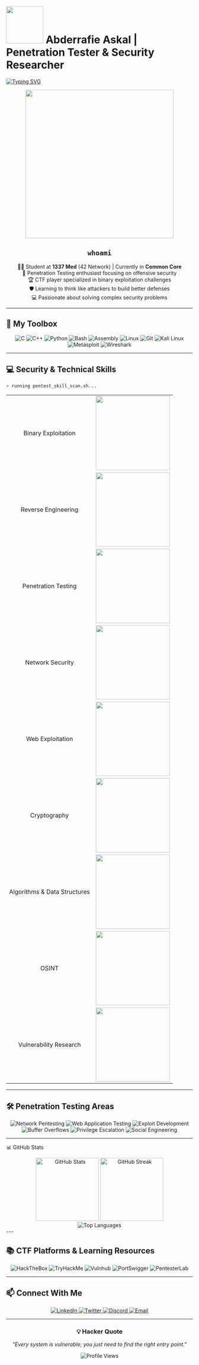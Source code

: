 # <img src="https://media.giphy.com/media/M9gbBd9nbDrOTu1Mqx/giphy.gif" width="100"/> Abderrafie Askal | Penetration Tester & Security Researcher

[![Typing SVG](https://readme-typing-svg.herokuapp.com?font=JetBrains+Mono&color=39FF14&size=30&center=true&vCenter=true&width=600&height=100&lines=Penetration+Testing+Student;CTF+Player;Binary+Exploitation+Specialist;Future+Security+Expert;Ethical+Hacker)](https://git.io/typing-svg)

<div align="center">
  <img src="https://i.imgur.com/8MupZHY.gif" width="400px"/>
  <br>

  ## `whoami`
  
  👨‍💻 Student at **1337 Med** (42 Network) | Currently in **Common Core**<br>
  🔐 Penetration Testing enthusiast focusing on offensive security<br>
  🏆 CTF player specialized in binary exploitation challenges<br>
  🛡️ Learning to think like attackers to build better defenses<br>
  💻 Passionate about solving complex security problems<br>
</div>

---

## 🧰 My Toolbox

<div align="center">
  <img src="https://img.shields.io/badge/C-00599C?style=for-the-badge&logo=c&logoColor=white" alt="C"/>
  <img src="https://img.shields.io/badge/C++-00599C?style=for-the-badge&logo=c%2B%2B&logoColor=white" alt="C++"/>
  <img src="https://img.shields.io/badge/Python-3776AB?style=for-the-badge&logo=python&logoColor=white" alt="Python"/>
  <img src="https://img.shields.io/badge/Bash-4EAA25?style=for-the-badge&logo=gnu-bash&logoColor=white" alt="Bash"/>
  <img src="https://img.shields.io/badge/Assembly-654FF0?style=for-the-badge&logo=assemblyscript&logoColor=white" alt="Assembly"/>
  <img src="https://img.shields.io/badge/Linux-FCC624?style=for-the-badge&logo=linux&logoColor=black" alt="Linux"/>
  <img src="https://img.shields.io/badge/Git-F05032?style=for-the-badge&logo=git&logoColor=white" alt="Git"/>
  <img src="https://img.shields.io/badge/Kali_Linux-557C94?style=for-the-badge&logo=kali-linux&logoColor=white" alt="Kali Linux"/>
  <img src="https://img.shields.io/badge/Metasploit-E34F26?style=for-the-badge&logo=metasploit&logoColor=white" alt="Metasploit"/>
  <img src="https://img.shields.io/badge/Wireshark-1679A7?style=for-the-badge&logo=wireshark&logoColor=white" alt="Wireshark"/>
</div>

---

## 💻 Security & Technical Skills

```bash
> running pentest_skill_scan.sh...
```

<div align="center">
  <table>
    <tr>
      <td align="center">Binary Exploitation</td>
      <td>
        <img src="https://progress-bar.dev/85/?color=39FF14" width="200px">
      </td>
    </tr>
    <tr>
      <td align="center">Reverse Engineering</td>
      <td>
        <img src="https://progress-bar.dev/80/?color=39FF14" width="200px">
      </td>
    </tr>
    <tr>
      <td align="center">Penetration Testing</td>
      <td>
        <img src="https://progress-bar.dev/75/?color=39FF14" width="200px">
      </td>
    </tr>
    <tr>
      <td align="center">Network Security</td>
      <td>
        <img src="https://progress-bar.dev/78/?color=39FF14" width="200px">
      </td>
    </tr>
    <tr>
      <td align="center">Web Exploitation</td>
      <td>
        <img src="https://progress-bar.dev/72/?color=39FF14" width="200px">
      </td>
    </tr>
    <tr>
      <td align="center">Cryptography</td>
      <td>
        <img src="https://progress-bar.dev/65/?color=39FF14" width="200px">
      </td>
    </tr>
    <tr>
      <td align="center">Algorithms & Data Structures</td>
      <td>
        <img src="https://progress-bar.dev/82/?color=39FF14" width="200px">
      </td>
    </tr>
    <tr>
      <td align="center">OSINT</td>
      <td>
        <img src="https://progress-bar.dev/70/?color=39FF14" width="200px">
      </td>
    </tr>
    <tr>
      <td align="center">Vulnerability Research</td>
      <td>
        <img src="https://progress-bar.dev/68/?color=39FF14" width="200px">
      </td>
    </tr>
  </table>
</div>

---

## 🛠️ Penetration Testing Areas 

<div align="center">
  <img src="https://img.shields.io/badge/Network_Pentesting-39FF14?style=for-the-badge" alt="Network Pentesting"/>
  <img src="https://img.shields.io/badge/Web_Application_Testing-39FF14?style=for-the-badge" alt="Web Application Testing"/>
  <img src="https://img.shields.io/badge/Exploit_Development-39FF14?style=for-the-badge" alt="Exploit Development"/>
  <img src="https://img.shields.io/badge/Buffer_Overflows-39FF14?style=for-the-badge" alt="Buffer Overflows"/>
  <img src="https://img.shields.io/badge/Privilege_Escalation-39FF14?style=for-the-badge" alt="Privilege Escalation"/>
  <img src="https://img.shields.io/badge/Social_Engineering-39FF14?style=for-the-badge" alt="Social Engineering"/>
</div>

---

📊 GitHub Stats
<div align="center">
  <img src="https://github-readme-stats.vercel.app/api?username=aabderrafie&show_icons=true&theme=dark&title_color=39FF14&text_color=ffffff&icon_color=39FF14&ring_color=39FF14" alt="GitHub Stats" height="170"/>
  <img src="https://github-readme-streak-stats.herokuapp.com/?user=aabderrafie&theme=dark&ring=39FF14&fire=39FF14&currStreakLabel=39FF14" alt="GitHub Streak" height="170"/>
</div>
<div align="center">
  <img src="https://github-readme-stats.vercel.app/api/top-langs/?username=aabderrafie&theme=dark&layout=compact&title_color=39FF14" alt="Top Languages"/>
</div>
---

## 📚 CTF Platforms & Learning Resources

<div align="center">
  <img src="https://img.shields.io/badge/HackTheBox-111927?style=for-the-badge&logo=hackthebox&logoColor=9FEF00" alt="HackTheBox"/>
  <img src="https://img.shields.io/badge/TryHackMe-212C42?style=for-the-badge&logo=tryhackme&logoColor=white" alt="TryHackMe"/>
  <img src="https://img.shields.io/badge/Vulnhub-DAA520?style=for-the-badge" alt="Vulnhub"/>
  <img src="https://img.shields.io/badge/PortSwigger-FF6347?style=for-the-badge" alt="PortSwigger"/>
  <img src="https://img.shields.io/badge/PentesterLab-3399FF?style=for-the-badge" alt="PentesterLab"/>
</div>

---

## 📫 Connect With Me

<div align="center">
  <a href="https://www.linkedin.com/in/your-linkedin/">
    <img src="https://img.shields.io/badge/LinkedIn-0A66C2?style=for-the-badge&logo=linkedin&logoColor=white" alt="LinkedIn"/>
  </a>
  <a href="https://twitter.com/your-twitter">
    <img src="https://img.shields.io/badge/Twitter-1DA1F2?style=for-the-badge&logo=twitter&logoColor=white" alt="Twitter"/>
  </a>
  <a href="https://discordapp.com/users/your-discord-id">
    <img src="https://img.shields.io/badge/Discord-5865F2?style=for-the-badge&logo=discord&logoColor=white" alt="Discord"/>
  </a>
  <a href="mailto:your.email@example.com">
    <img src="https://img.shields.io/badge/Email-D14836?style=for-the-badge&logo=gmail&logoColor=white" alt="Email"/>
  </a>
</div>

---

<div align="center">

### 💡 Hacker Quote

_"Every system is vulnerable; you just need to find the right entry point."_

<img src="https://komarev.com/ghpvc/?username=aabderrafie&color=39FF14&style=flat-square" alt="Profile Views"/>

</div>
